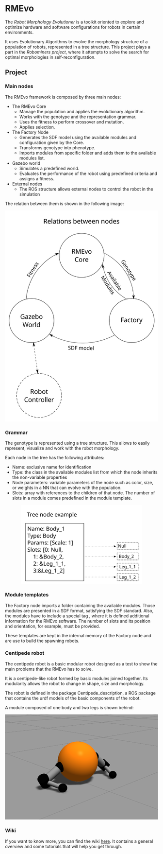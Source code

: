 # RMEvo

The *Robot Morphology Evolutioner* is a toolkit oriented to explore and optimize hardware and software configurations for robots in certain environments. 

It uses Evolutionary Algorithms to evolve the morphology structure of a population of robots, represented in a tree structure. This project plays a part in the *Robominers project*, where it attempts to solve the search for optimal morphologies in self-reconfiguration.

## Project

### Main nodes

The RMEvo framework is composed by three main nodes:

- The RMEvo Core
  - Manage the population and applies the evolutionary algorithm.
  - Works with the genotype and the representation grammar.
  - Uses the fitness to perform crossover and mutation.
  - Applies selection.
- The Factory Node
  - Generates the SDF model using the available modules and configuration given by the Core.
  - Transforms genotype into phenotype.
  - Imports modules from specific folder and adds them to the available modules list.
- Gazebo world
  - Simulates a predefined world.
  - Evaluates the performance of the robot using predefined criteria and assigns a fitness.
- External nodes
  - The ROS structure allows external nodes to control the robot in the simulation

The relation between them is shown in the following image:
<p align="center">
  <img src="./images/Nodes.svg" width="600">
</p>

### Grammar

The genotype is represented using a tree structure. This allows to easily represent, visualize and work with the robot morphology.

Each node in the tree has the following attributes:

- Name: exclusive name for identification
- Type: the class in the available modules list from which the node inherits the non-variable properties
- Node parameters: variable parameters of the node such as color, size, or weights in a NN that can evolve with the population.
- Slots: array with references to the children of that node. The number of slots in a module comes predefined in the module template.

<p align="center">
  <img src="./images/tree_node.svg" width="400">
</p>

### Module templates

The Factory node imports a folder containing the available modules. Those modules are presented in a SDF format, satisfying the SDF standard. Also, the modules have to include a special tag <rmevo>, where it is defined additional information for the RMEvo software. The number of slots and its position and orientation, for example, must be provided.

These templates are kept in the internal memory of the Factory node and are use to build the spawning robots.

### Centipede robot
The centipede robot is a basic modular robot designed as a test to show the main problems that the RMEvo has to solve.

It is a centipede-like robot formed by basic modules joined together. Its modularity allows the robot to change in shape, size and morphology.

The robot is defined in the package Centipede_description, a ROS package that contains the urdf models of the basic components of the robot.

A module composed of one body and two legs is shown behind:
<p align="center">
  <img src="./images/centipede_module.png" width="600">
</p>

### Wiki

If you want to know more, you can find the wiki [here](https://github.com/aslab/rmevo/wiki). It contains a general overview and some tutorials that will help you get through.